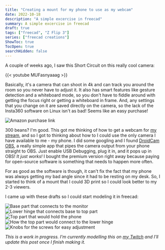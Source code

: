 ```yaml
---
title: "Creating a mount for my phone to use as my webcam"
date: 2022-10-18
description: "A simple excercise in freecad"
summary: A simple excercise in freecad
draft: true
tags: ["freecad", "Z Flip 3"]
series: ["freecad creations"]
ShowToc: true
TocOpen: true
searchHidden: false
---
```


A couple of weeks ago, I saw this Short Circuit on this really cool camera: 
&nbsp;

{{< youtube MUFasnyaaag >}}
&nbsp;

Basically, it's a camera that can shoot in 4k and can track you around the room so you never have to adjust it. It also has smart features like gesture detection and a whiteboard mode, so you don't have to fiddle around with getting the focus right or getting a whiteboard in frame. And, any settings that you change on it are saved directly on the camera, so the lack of the Insta360 software on Linux isn't as bad! Seems like an easy purchase! 
&nbsp;

![Amazon purchase link](images/Screenshot_2022-10-18-21-24-31_3840x1600.png)
&nbsp;

300 beans? I'm good. This got me thinking of how to get a webcam for [my stream](https://www.twitch.tv/imadstreaming), and so I got to thinking about how to I could use the only camera I have available to me - my phone. I did some googling and I found [DroidCam OBS](https://www.dev47apps.com/obs/), a really simple app that pipes the camera output from your phone straight to OBS. Just enable USB Debugging, plug it in, and it pops up in OBS! _It just works!_ I bought the premium version right away because paying for open-source software is something that needs to happen more often.
&nbsp;

For as good as the software is though, it can't fix the fact that my phone was always getting my bad angle since it had to be resting on my desk. So, I started to think of a mount that I could 3D print so I could look better to my 2-3 viewers.

I came up with these drafts so I could start modeling it in freecad:

![Base part that connects to the monitor](images/20221018_210158.jpg) 
![Lower hinge that connects base to top part](images/20221018_210220.jpg)
![Top part that would hold the phone](images/20221018_210238.jpg)
![How the top part would connect to the lower hinge](images/20221018_210311.jpg)
![Knobs for the screws for easy adjustment](images/20221018_210327.jpg)


_This is a work in progress. I'm currently modelling this on [my Twitch](https://www.twitch.tv/imadstreaming) and I'll update this post once I finish making it._